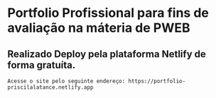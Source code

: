 # Portfolio Profissional para fins de avaliação na máteria de PWEB

## Realizado Deploy pela plataforma Netlify de forma gratuíta.
```
Acesse o site pelo seguinte endereço: https://portfolio-priscilalatance.netlify.app



